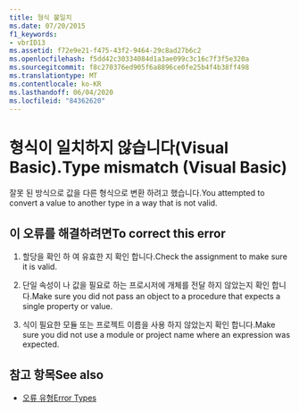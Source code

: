 ```yaml
---
title: 형식 불일치
ms.date: 07/20/2015
f1_keywords:
- vbrID13
ms.assetid: f72e9e21-f475-43f2-9464-29c8ad27b6c2
ms.openlocfilehash: f5dd42c30334084d1a3ae099c3c16c7f3f5e320a
ms.sourcegitcommit: f8c270376ed905f6a8896ce0fe25b4f4b38ff498
ms.translationtype: MT
ms.contentlocale: ko-KR
ms.lasthandoff: 06/04/2020
ms.locfileid: "84362620"
---
```

# <a name="type-mismatch-visual-basic"></a><span data-ttu-id="d9189-102">형식이 일치하지 않습니다(Visual Basic).</span><span class="sxs-lookup"><span data-stu-id="d9189-102">Type mismatch (Visual Basic)</span></span>
<span data-ttu-id="d9189-103">잘못 된 방식으로 값을 다른 형식으로 변환 하려고 했습니다.</span><span class="sxs-lookup"><span data-stu-id="d9189-103">You attempted to convert a value to another type in a way that is not valid.</span></span>  
  
## <a name="to-correct-this-error"></a><span data-ttu-id="d9189-104">이 오류를 해결하려면</span><span class="sxs-lookup"><span data-stu-id="d9189-104">To correct this error</span></span>  
  
1. <span data-ttu-id="d9189-105">할당을 확인 하 여 유효한 지 확인 합니다.</span><span class="sxs-lookup"><span data-stu-id="d9189-105">Check the assignment to make sure it is valid.</span></span>  
  
2. <span data-ttu-id="d9189-106">단일 속성이 나 값을 필요로 하는 프로시저에 개체를 전달 하지 않았는지 확인 합니다.</span><span class="sxs-lookup"><span data-stu-id="d9189-106">Make sure you did not pass an object to a procedure that expects a single property or value.</span></span>  
  
3. <span data-ttu-id="d9189-107">식이 필요한 모듈 또는 프로젝트 이름을 사용 하지 않았는지 확인 합니다.</span><span class="sxs-lookup"><span data-stu-id="d9189-107">Make sure you did not use a module or project name where an expression was expected.</span></span>  
  
## <a name="see-also"></a><span data-ttu-id="d9189-108">참고 항목</span><span class="sxs-lookup"><span data-stu-id="d9189-108">See also</span></span>

- [<span data-ttu-id="d9189-109">오류 유형</span><span class="sxs-lookup"><span data-stu-id="d9189-109">Error Types</span></span>](../../programming-guide/language-features/error-types.md)
